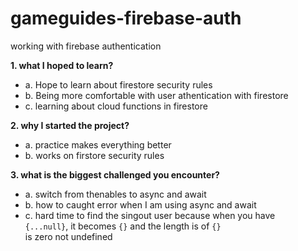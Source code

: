 # gameguides-firebase-auth
working with firebase authentication

**1. what I hoped to learn?**  
   * a. Hope to learn about firestore security rules  
   * b. Being more comfortable with user athentication with firestore  
   * c. learning about cloud functions in firestore

   
**2. why I started the project?**      
  * a. practice makes everything better    
  * b. works on firstore security rules     

**3. what is the biggest challenged you encounter?**  
 * a. switch from thenables to async and await  
 * b. how to caught error when I am using async and await  
 * c. hard time to find the singout user because when you have   
  ```{...null}```, it becomes ```{}``` and  the length is of ```{}```   
   is zero not undefined 


